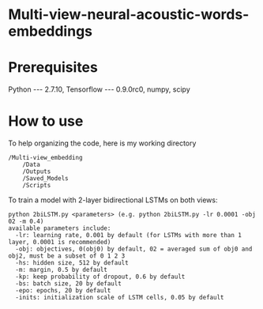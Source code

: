 # Multi-view-neural-acoustic-words-embeddings
# Prerequisites
Python --- 2.7.10, Tensorflow --- 0.9.0rc0, numpy, scipy
# How to use
To help organizing the code, here is my working directory

    /Multi-view_embedding
        /Data
        /Outputs
        /Saved_Models
        /Scripts

To train a model with 2-layer bidirectional LSTMs on both views:

    python 2biLSTM.py <parameters> (e.g. python 2biLSTM.py -lr 0.0001 -obj 02 -m 0.4)
    available parameters include:
      -lr: learning rate, 0.001 by default (for LSTMs with more than 1 layer, 0.0001 is recommended)
      -obj: objectives, 0(obj0) by default, 02 = averaged sum of obj0 and obj2, must be a subset of 0 1 2 3
      -hs: hidden size, 512 by default
      -m: margin, 0.5 by default
      -kp: keep probability of dropout, 0.6 by default
      -bs: batch size, 20 by default
      -epo: epochs, 20 by default
      -inits: initialization scale of LSTM cells, 0.05 by default
